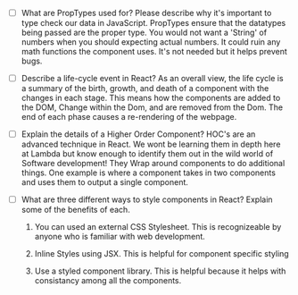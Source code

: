 - [ ] What are PropTypes used for? Please describe why it's important to type check our data in JavaScript.
PropTypes ensure that the datatypes being passed are the proper type. You would not want a 'String' of numbers when you should expecting actual numbers. It could ruin any math functions the component uses. It's not needed but it helps prevent bugs.

- [ ] Describe a life-cycle event in React?
As an overall view, the life cycle is a summary of the birth, growth, and death of a component with the changes in each stage. This means how the components are added to the DOM, Change within the Dom, and are removed from the Dom. The end of each phase causes a re-rendering of the webpage.

- [ ] Explain the details of a Higher Order Component?
HOC's are an advanced technique in React. We wont be learning them in depth here at Lambda but know enough to identify them out in the wild world of Software development! They Wrap around components to do additional things. One example is where a component takes in two components and uses them to output a single component.

- [ ] What are three different ways to style components in React? Explain some of the benefits of each.
  1) You can used an external CSS Stylesheet. This is recognizeable by anyone who is familiar with web development.

  2) Inline Styles using JSX. This is helpful for component specific styling

  3) Use a styled component library. This is helpful because it helps with consistancy among all the components.
